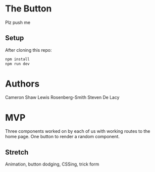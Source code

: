 # The Button

Plz push me

## Setup

After cloning this repo:

```sh
npm install
npm run dev
```

# Authors

Cameron Shaw
Lewis Rosenberg-Smith
Steven De Lacy

# MVP

Three components worked on by each of us with working routes to the home page.
One button to render a random component.

## Stretch

Animation, button dodging, CSSing, trick form
